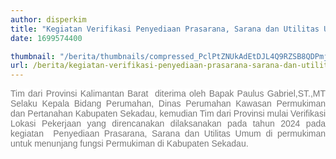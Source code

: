 ```yaml
---
author: disperkim
title: "Kegiatan Verifikasi Penyediaan Prasarana, Sarana dan Utilitas Umum di permukiman Kabupaten Sekadau"
date: 1699574400

thumbnail: "/berita/thumbnails/compressed_PclPtZNUkAdEtDJL4Q9RZSB8QDPmjYKCAImbeSew.png"
url: /berita/kegiatan-verifikasi-penyediaan-prasarana-sarana-dan-utilitas-umum-di-permukiman-kabupaten-sekadau
---
```


<p style="text-align: justify;"><span style="color: #777777; font-family: Poppins, Arial, sans-serif; font-size: 14px; background-color: #ffffff;">Tim dari Provinsi Kalimantan Barat &nbsp;diterima oleh Bapak Paulus Gabriel,ST.,MT Selaku Kepala Bidang Perumahan, Dinas Perumahan Kawasan Permukiman dan Pertanahan Kabupaten Sekadau, kemudian Tim dari Provinsi mulai Verifikasi Lokasi Pekerjaan yang direncanakan dilaksanakan pada tahun 2024 pada kegiatan &nbsp;Penyediaan Prasarana, Sarana dan Utilitas Umum di permukiman untuk menunjang fungsi Permukiman di Kabupaten Sekadau.</span></p>
